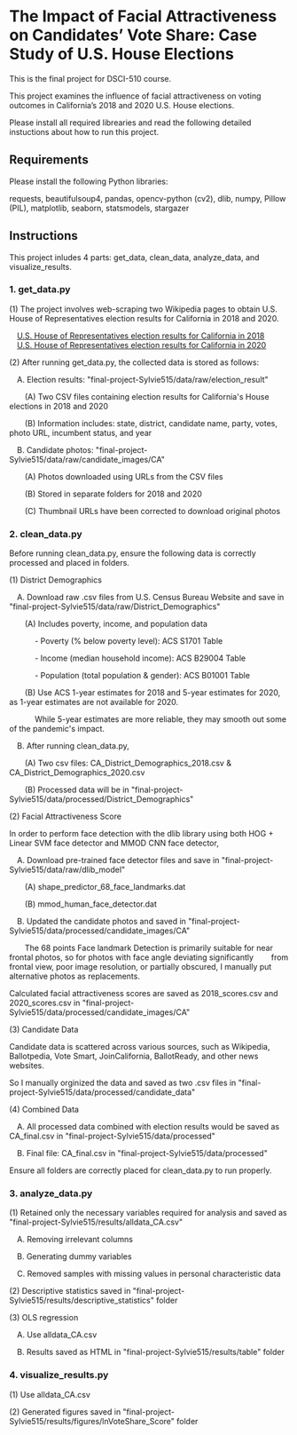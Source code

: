 # The Impact of Facial Attractiveness on Candidates’ Vote Share: Case Study of U.S. House Elections

This is the final project for DSCI-510 course.

This project examines the influence of facial attractiveness on voting outcomes in California’s 2018 and 2020 U.S. House elections.  

Please install all required librearies and read the following detailed instuctions about how to run this project.  

## Requirements

Please install the following Python libraries:  

requests, beautifulsoup4, pandas, opencv-python (cv2), dlib, numpy, Pillow (PIL), matplotlib, seaborn, statsmodels, stargazer  

## Instructions

This project inludes 4 parts: get_data, clean_data, analyze_data, and visualize_results.  

### 1. get_data.py

(1) The project involves web-scraping two Wikipedia pages to obtain U.S. House of Representatives election results for California in 2018 and 2020.  

&emsp;[U.S. House of Representatives election results for California in 2018](https://en.wikipedia.org/wiki/2018_United_States_House_of_Representatives_elections_in_California)  
&emsp;[U.S. House of Representatives election results for California in 2020](https://en.wikipedia.org/wiki/2020_United_States_House_of_Representatives_elections_in_California)  

(2) After running get_data.py, the collected data is stored as follows:  

&emsp;A. Election results: "final-project-Sylvie515/data/raw/election_result"  

&emsp;&emsp;(A) Two CSV files containing election results for California's House elections in 2018 and 2020  

&emsp;&emsp;(B) Information includes: state, district, candidate name, party, votes, photo URL, incumbent status, and year  
    
&emsp;B. Candidate photos: "final-project-Sylvie515/data/raw/candidate_images/CA"  

&emsp;&emsp;(A) Photos downloaded using URLs from the CSV files  

&emsp;&emsp;(B) Stored in separate folders for 2018 and 2020  

&emsp;&emsp;(C) Thumbnail URLs have been corrected to download original photos  

### 2. clean_data.py

Before running clean_data.py, ensure the following data is correctly processed and placed in folders.  

(1) District Demographics  

&emsp;A. Download raw .csv files from U.S. Census Bureau Website and save in "final-project-Sylvie515/data/raw/District_Demographics"  

&emsp;&emsp;(A) Includes poverty, income, and population data  

&emsp;&emsp;&emsp;  - Poverty (% below poverty level): ACS S1701 Table  

&emsp;&emsp;&emsp;  - Income (median household income): ACS B29004 Table  

&emsp;&emsp;&emsp;  - Population (total population & gender): ACS B01001 Table  

&emsp;&emsp;(B) Use ACS 1-year estimates for 2018 and 5-year estimates for 2020, as 1-year estimates are not available for 2020.  

&emsp;&emsp;&emsp;  While 5-year estimates are more reliable, they may smooth out some of the pandemic's impact.  
        
&emsp;B. After running clean_data.py,   

&emsp;&emsp;(A) Two csv files: CA_District_Demographics_2018.csv & CA_District_Demographics_2020.csv  

&emsp;&emsp;(B) Processed data will be in "final-project-Sylvie515/data/processed/District_Demographics"  

(2) Facial Attractiveness Score  

In order to perform face detection with the dlib library using both HOG + Linear SVM face detector and MMOD CNN face detector,  

&emsp;A. Download pre-trained face detector files and save in "final-project-Sylvie515/data/raw/dlib_model"  

&emsp;&emsp;(A) shape_predictor_68_face_landmarks.dat  

&emsp;&emsp;(B) mmod_human_face_detector.dat  

&emsp;B. Updated the candidate photos and saved in "final-project-Sylvie515/data/processed/candidate_images/CA"  

&emsp;&emsp;The 68 points Face landmark Detection is primarily suitable for near frontal photos, so for photos with face angle deviating significantly 
&emsp;&emsp;from frontal view, poor image resolution, or partially obscured, I manually put alternative photos as replacements.  

Calculated facial attractiveness scores are saved as 2018_scores.csv and 2020_scores.csv in "final-project-Sylvie515/data/processed/candidate_images/CA"  

(3) Candidate Data  

Candidate data is scattered across various sources, such as Wikipedia, Ballotpedia, Vote Smart, JoinCalifornia, BallotReady, and other news websites.  

So I manually orginized the data and saved as two .csv files in "final-project-Sylvie515/data/processed/candidate_data"  

(4) Combined Data  

&emsp;A. All processed data combined with election results would be saved as CA_final.csv in "final-project-Sylvie515/data/processed"  

&emsp;B. Final file: CA_final.csv in "final-project-Sylvie515/data/processed"  

Ensure all folders are correctly placed for clean_data.py to run properly.  

### 3. analyze_data.py

(1) Retained only the necessary variables required for analysis and saved as "final-project-Sylvie515/results/alldata_CA.csv"  

&emsp;A. Removing irrelevant columns  

&emsp;B. Generating dummy variables  

&emsp;C. Removed samples with missing values in personal characteristic data  

(2) Descriptive statistics saved in "final-project-Sylvie515/results/descriptive_statistics" folder  

(3) OLS regression  

&emsp;A. Use alldata_CA.csv  

&emsp;B. Results saved as HTML in "final-project-Sylvie515/results/table" folder  

### 4. visualize_results.py

(1) Use alldata_CA.csv  

(2) Generated figures saved in "final-project-Sylvie515/results/figures/lnVoteShare_Score" folder  

